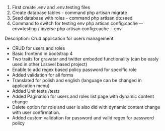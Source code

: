 1. First create .env and .env.testing files
2. Create database tables - command php artisan migrate
3. Seed database with roles - command php artisan db:seed
4. Command to switch for testing env php artisan config:cache --env=testing / inverse php artisan config:cache --env

Description: Crud application for users management
- CRUD for users and roles
- Basic frontend in bootstrap 4
- Two traits for gravatar and twitter embeded functionality (can be easly used in other Laravel based project)
- Enable to add regex based policy password for specific role
- Added validation for all forms
- Translated for polish and english (language can be changed in application menu)
- Added Unit tests /tests
- Added Pagination for users and roles list page with dynamic content change
- Delete option for role and user is also did with dynamic content change with user confirmation.
- Added custom validation for password and valid regex for password policy

